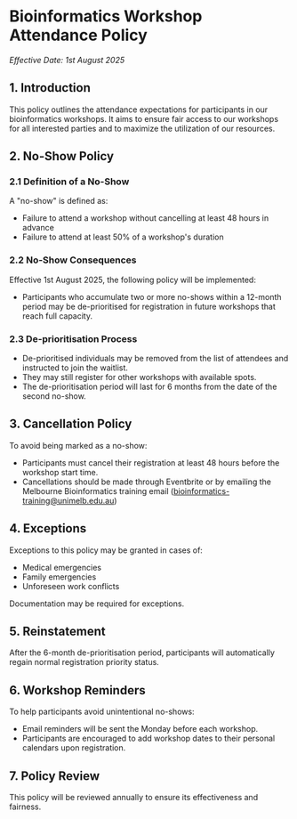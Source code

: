 # Bioinformatics Workshop Attendance Policy
*Effective Date: 1st August 2025*

## 1. Introduction

This policy outlines the attendance expectations for participants in our bioinformatics workshops. It aims to ensure fair access to our workshops for all interested parties and to maximize the utilization of our resources.

## 2. No-Show Policy
### 2.1 Definition of a No-Show

A "no-show" is defined as:

*	Failure to attend a workshop without cancelling at least 48 hours in advance
*	Failure to attend at least 50% of a workshop's duration

### 2.2 No-Show Consequences
Effective 1st August 2025, the following policy will be implemented:

*	Participants who accumulate two or more no-shows within a 12-month period may be de-prioritised for registration in future workshops that reach full capacity.

### 2.3 De-prioritisation Process
*	De-prioritised individuals may be removed from the list of attendees and instructed to join the waitlist.
*	They may still register for other workshops with available spots.
*	The de-prioritisation period will last for 6 months from the date of the second no-show.

## 3. Cancellation Policy
To avoid being marked as a no-show:

*	Participants must cancel their registration at least 48 hours before the workshop start time.
*	Cancellations should be made through Eventbrite or by emailing the Melbourne Bioinformatics training email (bioinformatics-training@unimelb.edu.au)

## 4. Exceptions
Exceptions to this policy may be granted in cases of:

*	Medical emergencies
*	Family emergencies
*	Unforeseen work conflicts

Documentation may be required for exceptions.

## 5. Reinstatement
After the 6-month de-prioritisation period, participants will automatically regain normal registration priority status.

## 6. Workshop Reminders
To help participants avoid unintentional no-shows:

* Email reminders will be sent the Monday before each workshop.
* Participants are encouraged to add workshop dates to their personal calendars upon registration.

## 7. Policy Review
This policy will be reviewed annually to ensure its effectiveness and fairness.
